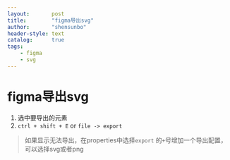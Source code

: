 ```yaml
---
layout:       post
title:        "figma导出svg"
author:       "shensunbo"
header-style: text
catalog:      true
tags:
    - figma
    - svg
---
```

# figma导出svg
1. 选中要导出的元素
2. `ctrl + shift + E` or `file -> export`
> 如果显示无法导出，在properties中选择`export` 的`+`号增加一个导出配置，可以选择svg或者png